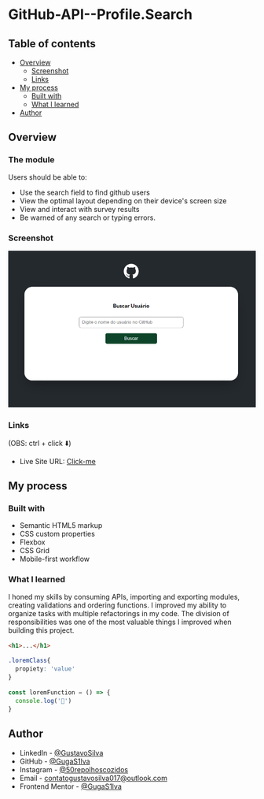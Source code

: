 # GitHub-API--Profile.Search

## Table of contents

- [Overview](#overview)
  - [Screenshot](#screenshot)
  - [Links](#links)
- [My process](#my-process)
  - [Built with](#built-with)
  - [What I learned](#what-i-learned)
- [Author](#author)

## Overview

### The module

Users should be able to:

- Use the search field to find github users
- View the optimal layout depending on their device's screen size
- View and interact with survey results
- Be warned of any search or typing errors.

### Screenshot

![](src/images/preview.png)

### Links

(OBS: ctrl + click ⬇️)
- Live Site URL: [Click-me](https://gugas1lva.github.io/GugaT-012--Quest.JS.Avancado/)

## My process

### Built with

- Semantic HTML5 markup
- CSS custom properties
- Flexbox
- CSS Grid
- Mobile-first workflow

### What I learned

I honed my skills by consuming APIs, importing and exporting modules, creating validations and ordering functions.
I improved my ability to organize tasks with multiple refactorings in my code. The division of responsibilities was one of the most valuable things I improved when building this project.

```html
<h1>...</h1>
```
```css
.loremClass{
  propiety: 'value'
}
```
```js
const loremFunction = () => {
  console.log('🎉')
}
```

## Author

- LinkedIn - [@GustavoSilva](https://www.linkedin.com/in/guga-silva-124706233/)
- GitHub - [@GugaS1lva](https://github.com/GugaS1lva)
- Instagram - [@50repolhoscozidos](https://www.instagram.com/50repolhoscozidos/)
- Email - [contatogustavosilva017@outlook.com](mailto:contatogustavosilva017@outlook.com)
- Frontend Mentor - [@GugaS1lva](https://www.frontendmentor.io/profile/GugaS1lva)
